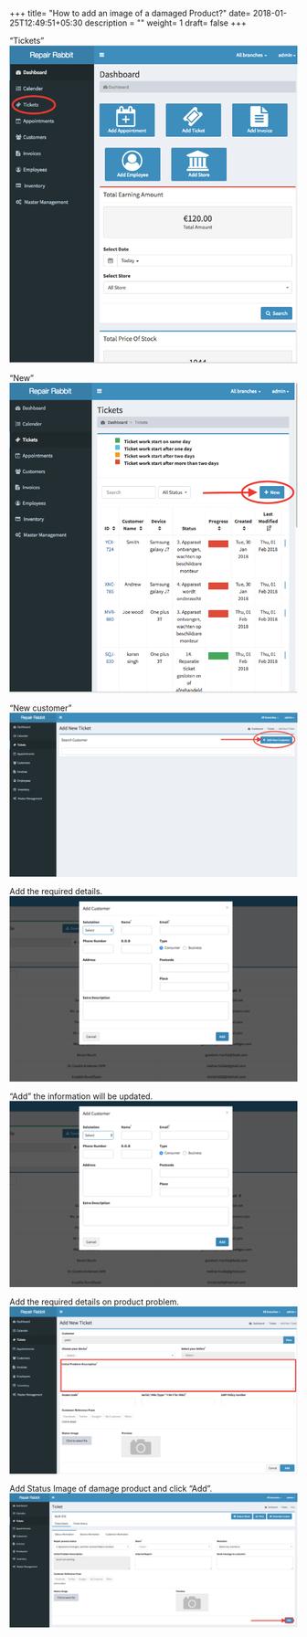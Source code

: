 +++
title= "How to add an image of a damaged Product?"
date= 2018-01-25T12:49:51+05:30
description = ""
weight= 1
draft= false
+++



“Tickets”  
![How to add an image of a damaged product?](/images/products/how_can_i_add_image_of_damaged_product/go_to_tickets.png)

“New”
![How to add an image of a damaged product?](/images/products/how_can_i_add_image_of_damaged_product/click_new.png)

“New customer”
![How to add an image of a damaged product?](/images/products/how_can_i_add_image_of_damaged_product/add_new_customer.png)

Add the required details.
![How to add an image of a damaged product?](/images/products/how_can_i_add_image_of_damaged_product/fill_required_details_and_add.png)

“Add” the information will be updated.
![How to add an image of a damaged product?](/images/products/how_can_i_add_image_of_damaged_product/fill_required_details_and_add.png)

Add the  required details on  product problem.
![How to add an image of a damaged product?](/images/products/how_can_i_add_image_of_damaged_product/product_details.png)

Add Status Image of damage product and click “Add”.
![How to add an image of a damaged product?](/images/products/how_can_i_add_image_of_damaged_product/edit_image_and_edit.png)






